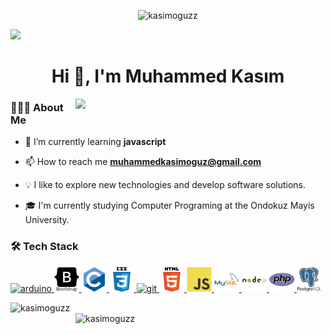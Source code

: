 
<p align="center"> <img src="https://komarev.com/ghpvc/?username=kasimoguzz&label=Profile%20views&color=0e75b6&style=flat" alt="kasimoguzz" /> </p>
<img src="https://user-images.githubusercontent.com/74038190/221352995-5ac18bdf-1a19-4f99-bbb6-77559b220470.gif"></img>
<h1 align="center">Hi 👋, I'm Muhammed Kasım</h1>
<img align="right" width="400" src="https://cdn.dribbble.com/users/1162077/screenshots/3848914/programmer.gif">
<h3 align="left">👨🏻‍💻  About Me</h3>

- 🌱 I’m currently learning **javascript**

- 📫 How to reach me **muhammedkasimoguz@gmail.com**
- 💡 I like to explore new technologies and develop software solutions.
- 🎓 I'm currently studying Computer Programing at the Ondokuz Mayis University.



<h3 align="left">🛠  Tech Stack</h3>
<p align="left"> <a href="https://www.arduino.cc/" target="_blank" rel="noreferrer"> <img src="https://cdn.worldvectorlogo.com/logos/arduino-1.svg" alt="arduino" width="40" height="40"/> </a> <a href="https://getbootstrap.com" target="_blank" rel="noreferrer"> <img src="https://raw.githubusercontent.com/devicons/devicon/master/icons/bootstrap/bootstrap-plain-wordmark.svg" alt="bootstrap" width="40" height="40"/> </a> <a href="https://www.cprogramming.com/" target="_blank" rel="noreferrer"> <img src="https://raw.githubusercontent.com/devicons/devicon/master/icons/c/c-original.svg" alt="c" width="40" height="40"/> </a> <a href="https://www.w3schools.com/css/" target="_blank" rel="noreferrer"> <img src="https://raw.githubusercontent.com/devicons/devicon/master/icons/css3/css3-original-wordmark.svg" alt="css3" width="40" height="40"/> </a> <a href="https://git-scm.com/" target="_blank" rel="noreferrer"> <img src="https://www.vectorlogo.zone/logos/git-scm/git-scm-icon.svg" alt="git" width="40" height="40"/> </a> <a href="https://www.w3.org/html/" target="_blank" rel="noreferrer"> <img src="https://raw.githubusercontent.com/devicons/devicon/master/icons/html5/html5-original-wordmark.svg" alt="html5" width="40" height="40"/> </a> <a href="https://developer.mozilla.org/en-US/docs/Web/JavaScript" target="_blank" rel="noreferrer"> <img src="https://raw.githubusercontent.com/devicons/devicon/master/icons/javascript/javascript-original.svg" alt="javascript" width="40" height="40"/> </a> <a href="https://www.mysql.com/" target="_blank" rel="noreferrer"> <img src="https://raw.githubusercontent.com/devicons/devicon/master/icons/mysql/mysql-original-wordmark.svg" alt="mysql" width="40" height="40"/> </a> <a href="https://nodejs.org" target="_blank" rel="noreferrer"> <img src="https://raw.githubusercontent.com/devicons/devicon/master/icons/nodejs/nodejs-original-wordmark.svg" alt="nodejs" width="40" height="40"/> </a> <a href="https://www.php.net" target="_blank" rel="noreferrer"> <img src="https://raw.githubusercontent.com/devicons/devicon/master/icons/php/php-original.svg" alt="php" width="40" height="40"/> </a> <a href="https://www.postgresql.org" target="_blank" rel="noreferrer"> <img src="https://raw.githubusercontent.com/devicons/devicon/master/icons/postgresql/postgresql-original-wordmark.svg" alt="postgresql" width="40" height="40"/> </a> </p>

<img align="left" width="400" src="https://github-readme-stats.vercel.app/api?username=kasimoguzz&show_icons=true&locale=en" alt="kasimoguzz" /> 

<img align="right" width="400" src="https://github-readme-stats.vercel.app/api/top-langs?username=kasimoguzz&show_icons=true&locale=en&layout=compact" alt="kasimoguzz" /> 









